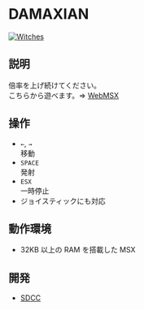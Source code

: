 # DAMAXIAN

[![Witches](http://img.youtube.com/vi/VfeDRP2QGs0/0.jpg)](https://www.youtube.com/watch?v=VfeDRP2QGs0)

## 説明
倍率を上げ続けてください。<br>
こちらから遊べます。⇒  [WebMSX](http://webmsx.org/?MACHINE=MSX1J&DISK=https://github.com/CoBinee/damaxian-msx/raw/main/disk/damaxian.dsk)

## 操作
- `←`, `→`<br>移動
- `SPACE`<br>発射
- `ESX`<br>一時停止
- ジョイスティックにも対応

## 動作環境
- 32KB 以上の RAM を搭載した MSX

## 開発
- [SDCC](https://sdcc.sourceforge.net)
